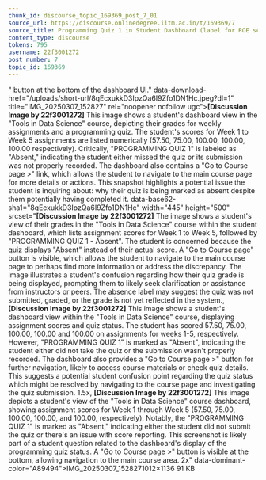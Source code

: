 ```yaml
---
chunk_id: discourse_topic_169369_post_7_01
source_url: https://discourse.onlinedegree.iitm.ac.in/t/169369/7
source_title: Programming Quiz 1 in Student Dashboard (label for ROE scores) - showing absent or incorrect
content_type: discourse
tokens: 795
username: 22f3001272
post_number: 7
topic_id: 169369
---
```


" button at the bottom of the dashboard UI." data-download-href="/uploads/short-url/8qEcxukkD3IpzQa6I9Zfo1DN1Hc.jpeg?dl=1" title="IMG_20250307_152827" rel="noopener nofollow ugc">**[Discussion Image by 22f3001272]** This image shows a student's dashboard view in the "Tools in Data Science" course, depicting their grades for weekly assignments and a programming quiz. The student's scores for Week 1 to Week 5 assignments are listed numerically (57.50, 75.00, 100.00, 100.00, 100.00 respectively). Critically, "PROGRAMMING QUIZ 1" is labeled as "Absent," indicating the student either missed the quiz or its submission was not properly recorded. The dashboard also contains a "Go to Course page >" link, which allows the student to navigate to the main course page for more details or actions. This snapshot highlights a potential issue the student is inquiring about: why their quiz is being marked as absent despite them potentially having completed it. data-base62-sha1="8qEcxukkD3IpzQa6I9Zfo1DN1Hc" width="445" height="500" srcset="**[Discussion Image by 22f3001272]** The image shows a student's view of their grades in the "Tools in Data Science" course within the student dashboard, which lists assignment scores for Week 1 to Week 5, followed by "PROGRAMMING QUIZ 1 - Absent". The student is concerned because the quiz displays "Absent" instead of their actual score. A "Go to Course page" button is visible, which allows the student to navigate to the main course page to perhaps find more information or address the discrepancy. The image illustrates a student's confusion regarding how their quiz grade is being displayed, prompting them to likely seek clarification or assistance from instructors or peers. The absence label may suggest the quiz was not submitted, graded, or the grade is not yet reflected in the system., **[Discussion Image by 22f3001272]** This image shows a student's dashboard view within the "Tools in Data Science" course, displaying assignment scores and quiz status. The student has scored 57.50, 75.00, 100.00, 100.00 and 100.00 on assignments for weeks 1-5, respectively. However, "PROGRAMMING QUIZ 1" is marked as "Absent", indicating the student either did not take the quiz or the submission wasn't properly recorded. The dashboard also provides a "Go to Course page >" button for further navigation, likely to access course materials or check quiz details. This suggests a potential student confusion point regarding the quiz status which might be resolved by navigating to the course page and investigating the quiz submission. 1.5x, **[Discussion Image by 22f3001272]** This image depicts a student's view of the "Tools in Data Science" course dashboard, showing assignment scores for Week 1 through Week 5 (57.50, 75.00, 100.00, 100.00, and 100.00, respectively). Notably, the "PROGRAMMING QUIZ 1" is marked as "Absent," indicating either the student did not submit the quiz or there's an issue with score reporting. This screenshot is likely part of a student question related to the dashboard's display of the programming quiz status. A "Go to Course page >" button is visible at the bottom, allowing navigation to the main course area. 2x" data-dominant-color="A89494">IMG_20250307_1528271012×1136 91 KB
